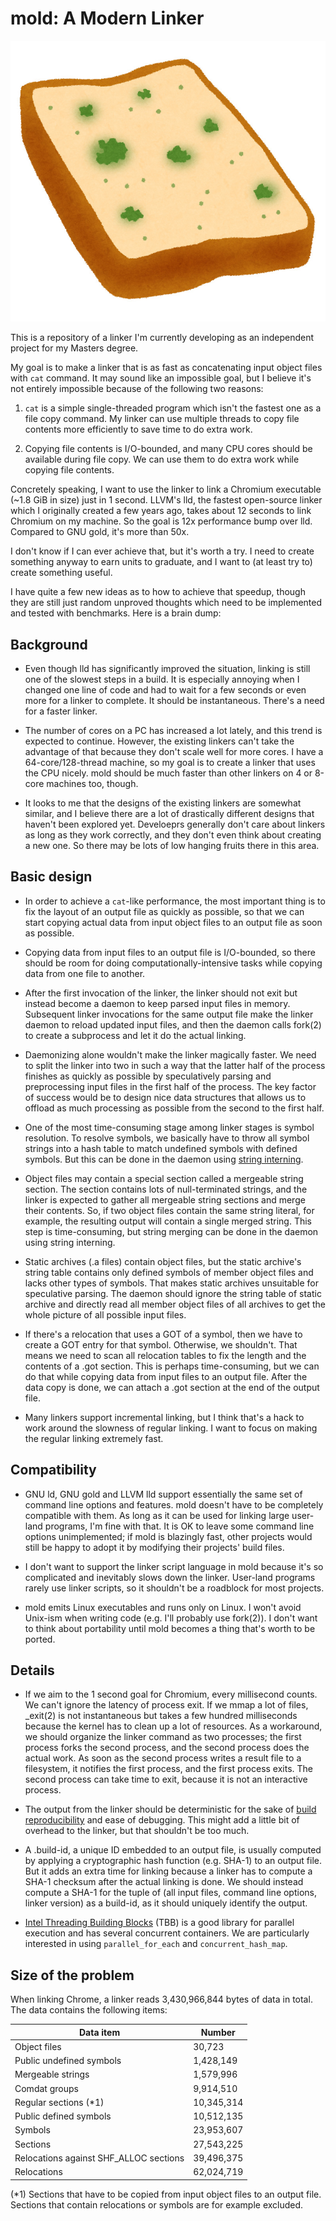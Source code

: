 # mold: A Modern Linker

![mold image](mold.jpg)

This is a repository of a linker I'm currently developing as an
independent project for my Masters degree.

My goal is to make a linker that is as fast as concatenating input
object files with `cat` command. It may sound like an impossible goal,
but I believe it's not entirely impossible because of the following
two reasons:

1. `cat` is a simple single-threaded program which isn't the fastest
   one as a file copy command. My linker can use multiple threads to
   copy file contents more efficiently to save time to do extra work.

2. Copying file contents is I/O-bounded, and many CPU cores should be
   available during file copy. We can use them to do extra work while
   copying file contents.

Concretely speaking, I want to use the linker to link a Chromium
executable (~1.8 GiB in size) just in 1 second. LLVM's lld, the
fastest open-source linker which I originally created a few years ago,
takes about 12 seconds to link Chromium on my machine. So the goal is
12x performance bump over lld. Compared to GNU gold, it's more than
50x.

I don't know if I can ever achieve that, but it's worth a try. I need
to create something anyway to earn units to graduate, and I want to
(at least try to) create something useful.

I have quite a few new ideas as to how to achieve that speedup, though
they are still just random unproved thoughts which need to be
implemented and tested with benchmarks. Here is a brain dump:

## Background

- Even though lld has significantly improved the situation, linking is
  still one of the slowest steps in a build. It is especially
  annoying when I changed one line of code and had to wait for a few
  seconds or even more for a linker to complete. It should be
  instantaneous. There's a need for a faster linker.

- The number of cores on a PC has increased a lot lately, and this
  trend is expected to continue. However, the existing linkers can't
  take the advantage of that because they don't scale well for more
  cores. I have a 64-core/128-thread machine, so my goal is to create
  a linker that uses the CPU nicely. mold should be much faster than
  other linkers on 4 or 8-core machines too, though.

- It looks to me that the designs of the existing linkers are somewhat
  similar, and I believe there are a lot of drastically different
  designs that haven't been explored yet. Develoeprs generally don't
  care about linkers as long as they work correctly, and they don't
  even think about creating a new one. So there may be lots of low
  hanging fruits there in this area.

## Basic design

- In order to achieve a `cat`-like performance, the most important
  thing is to fix the layout of an output file as quickly as possible, so
  that we can start copying actual data from input object files to an
  output file as soon as possible.

- Copying data from input files to an output file is I/O-bounded, so
  there should be room for doing computationally-intensive tasks while
  copying data from one file to another.

- After the first invocation of the linker, the linker should not exit
  but instead become a daemon to keep parsed input files in memory.
  Subsequent linker invocations for the same output file make the
  linker daemon to reload updated input files, and then the daemon
  calls fork(2) to create a subprocess and let it do the actual linking.

- Daemonizing alone wouldn't make the linker magically faster. We need
  to split the linker into two in such a way that the latter half of
  the process finishes as quickly as possible by speculatively parsing
  and preprocessing input files in the first half of the process. The
  key factor of success would be to design nice data structures that
  allows us to offload as much processing as possible from the second
  to the first half.

- One of the most time-consuming stage among linker stages is symbol
  resolution. To resolve symbols, we basically have to throw all
  symbol strings into a hash table to match undefined symbols with
  defined symbols. But this can be done in the daemon using [string
  interning](https://en.wikipedia.org/wiki/String_interning).

- Object files may contain a special section called a mergeable string
  section. The section contains lots of null-terminated strings, and
  the linker is expected to gather all mergeable string sections and
  merge their contents. So, if two object files contain the same
  string literal, for example, the resulting output will contain a
  single merged string. This step is time-consuming, but string
  merging can be done in the daemon using string interning.

- Static archives (.a files) contain object files, but the static
  archive's string table contains only defined symbols of member
  object files and lacks other types of symbols. That makes static
  archives unsuitable for speculative parsing. The daemon should
  ignore the string table of static archive and directly read all
  member object files of all archives to get the whole picture of
  all possible input files.

- If there's a relocation that uses a GOT of a symbol, then we have to
  create a GOT entry for that symbol. Otherwise, we shouldn't. That
  means we need to scan all relocation tables to fix the length and
  the contents of a .got section. This is perhaps time-consuming, but
  we can do that while copying data from input files to an output
  file. After the data copy is done, we can attach a .got section at
  the end of the output file.

- Many linkers support incremental linking, but I think that's a hack
  to work around the slowness of regular linking. I want to focus on
  making the regular linking extremely fast.

## Compatibility

- GNU ld, GNU gold and LLVM lld support essentially the same set of
  command line options and features. mold doesn't have to be
  completely compatible with them. As long as it can be used for
  linking large user-land programs, I'm fine with that. It is OK to
  leave some command line options unimplemented; if mold is blazingly
  fast, other projects would still be happy to adopt it by modifying
  their projects' build files.

- I don't want to support the linker script language in mold because
  it's so complicated and inevitably slows down the linker. User-land
  programs rarely use linker scripts, so it shouldn't be a roadblock
  for most projects.

- mold emits Linux executables and runs only on Linux. I won't avoid
  Unix-ism when writing code (e.g. I'll probably use fork(2)).
  I don't want to think about portability until mold becomes a thing
  that's worth to be ported.

## Details

- If we aim to the 1 second goal for Chromium, every millisecond
  counts. We can't ignore the latency of process exit. If we mmap a
  lot of files, \_exit(2) is not instantaneous but takes a few hundred
  milliseconds because the kernel has to clean up a lot of
  resources. As a workaround, we should organize the linker command as
  two processes; the first process forks the second process, and the
  second process does the actual work. As soon as the second process
  writes a result file to a filesystem, it notifies the first process,
  and the first process exits. The second process can take time to
  exit, because it is not an interactive process.

- The output from the linker should be deterministic for the sake of
  [build reproducibility](https://en.wikipedia.org/wiki/Reproducible_builds)
  and ease of debugging. This might add a little bit of overhead to
  the linker, but that shouldn't be too much.

- A .build-id, a unique ID embedded to an output file, is usually
  computed by applying a cryptographic hash function (e.g. SHA-1) to
  an output file. But it adds an extra time for linking because a
  linker has to compute a SHA-1 checksum after the actual linking is
  done. We should instead compute a SHA-1 for the tuple of (all input
  files, command line options, linker version) as a build-id, as it
  should uniquely identify the output.

- [Intel Threading Building
  Blocks](https://github.com/oneapi-src/oneTBB) (TBB) is a good
  library for parallel execution and has several concurrent
  containers. We are particularly interested in using
  `parallel_for_each` and `concurrent_hash_map`.

## Size of the problem

When linking Chrome, a linker reads 3,430,966,844 bytes of data in
total. The data contains the following items:

| Data item                | Number
| ------------------------ | ------
| Object files             | 30,723
| Public undefined symbols | 1,428,149
| Mergeable strings        | 1,579,996
| Comdat groups            | 9,914,510
| Regular sections (*1)    | 10,345,314
| Public defined symbols   | 10,512,135
| Symbols                  | 23,953,607
| Sections                 | 27,543,225
| Relocations against SHF_ALLOC sections | 39,496,375
| Relocations              | 62,024,719

(*1) Sections that have to be copied from input object files to an
output file. Sections that contain relocations or symbols are for
example excluded.
